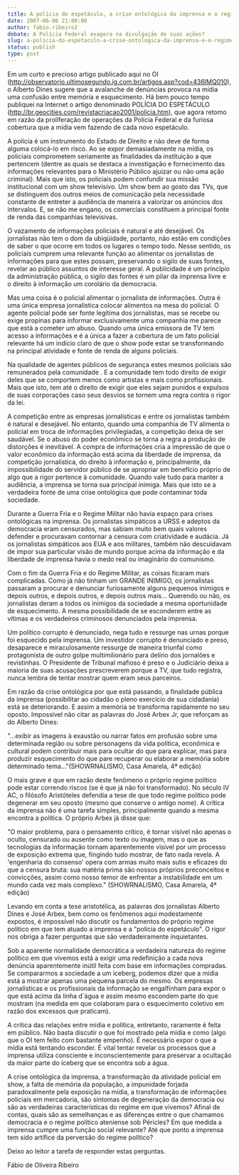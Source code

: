 ```yaml
---
title: A polícia do espetáculo, a crise ontológica da imprensa e o regime político
date: 2007-06-06 21:00:00
author: fabio.ribeiro2
debate: A Polícia Federal exagera na divulgação de suas ações?
slug: a-policia-do-espetaculo-a-crise-ontologica-da-imprensa-e-o-regime-politico
status: publish 
type: post
---
```


  
  
Em um curto e precioso artigo publicado aqui no OI (http://observatorio.ultimosegundo.ig.com.br/artigos.asp?cod=436IMQ010), o Alberto Dines sugere que a avalanche de denúncias provoca na mídia uma confusão entre memória e esquecimento. Há bem pouco tempo publiquei na Internet o artigo denominado POLÍCIA DO ESPETÁCULO (http://br.geocities.com/revistacriacao2001/policia.htm), que agora retomo em razão da proliferação de operações da Polícia Federal e da furiosa cobertura que a mídia vem fazendo de cada novo espetáculo.  
  
A polícia é um instrumento do Estado de Direito e não deve de forma alguma colocá-lo em risco. Ao se expor demasiadamente na mídia, os policiais comprometem seriamente as finalidades da instituição a que pertencem (dentre as quais se destaca a investigação e fornecimento das informações relevantes para o Ministério Público ajuizar ou não uma ação criminal). Mais que isto, os policiais podem confundir sua missão institucional com um show televisivo. Um show bem ao gosto das TVs, que se distinguem dos outros meios de comunicação pela necessidade constante de entreter a audiência de maneira a valorizar os anúncios dos intervalos. E, se não me engano, os comerciais constituem a principal fonte de renda das companhias televisivas.   
  
O vazamento de informações policiais é natural e até desejável. Os jornalistas não tem o dom da ubiqüidade, portanto, não estão em condições de saber o que ocorre em todos os lugares o tempo todo. Nesse sentido, os policiais cumprem uma relevante função ao alimentar os jornalistas de informações para que estes possam, preservando o sigilo de suas fontes, revelar ao público assuntos de interesse geral. A publicidade é um princípio da administração pública, o sigilo das fontes é um pilar da imprensa livre e o direito à informação um corolário da democracia.  
  
Mas uma coisa é o policial alimentar o jornalista de informações. Outra é uma única empresa jornalística colocar alimentos na mesa do policial. O agente policial pode ser fonte legítima dos jornalistas, mas se recebe ou exige propinas para informar exclusivamente uma companhia me parece que está a cometer um abuso. Quando uma única emissora de TV tem acesso a informações e é a única a fazer a cobertura de um fato policial relevante há um indício claro de que o show pode estar se transformando na principal atividade e fonte de renda de alguns policiais.   
  
Na qualidade de agentes públicos de segurança estes mesmos policiais são remunerados pela comunidade . E a comunidade tem todo direito de exigir deles que se comportem menos como artistas e mais como profissionais. Mais que isto, tem até o direito de exigir que eles sejam punidos e expulsos de suas corporações caso seus desvios se tornem uma regra contra o rigor da lei.  
  
A competição entre as empresas jornalísticas e entre os jornalistas também é natural e desejável. No entanto, quando uma companhia de TV alimenta o policial em troca de informações privilegiadas, a competição deixa de ser saudável. Se o abuso do poder econômico se torna a regra a produção de distorções é inevitável. A compra de informações cria a impressão de que o valor econômico da informação está acima da liberdade de imprensa, da competição jornalística, do direito à informação e, principalmente, da impossibilidade do servidor público de se apropriar em benefício próprio de algo que a rigor pertence à comunidade. Quando vale tudo para manter a audiência, a imprensa se torna sua principal inimiga. Mais que isto se a verdadeira fonte de uma crise ontológica que pode contaminar toda sociedade.  
  
Durante a Guerra Fria e o Regime Militar não havia espaço para crises ontológicas na imprensa. Os jornalistas simpáticos a URSS e adeptos da democracia eram censurados, mas sabiam muito bem quais valores defender e procuravam contornar a censura com criatividade e audácia. Já os jornalistas simpáticos aos EUA e aos militares, também não descuidavam de impor sua particular visão de mundo porque acima da informação e da liberdade de imprensa havia o medo real ou imaginário do comunismo.  
  
Com o fim da Guerra Fria e do Regime Militar, as coisas ficaram mais complicadas. Como já não tinham um GRANDE INIMIGO, os jornalistas passaram a procurar e denunciar furiosamente alguns pequenos inimigos e depois outros, e depois outros, e depois outros mais... Querendo ou não, os jornalistas deram a todos os inimigos da sociedade a mesma oportunidade de esquecimento. A mesma possibilidade de se esconderem entre as vítimas e os verdadeiros criminosos denunciados pela imprensa.  
  
Um político corrupto é denunciado, nega tudo e ressurge nas urnas porque foi esquecido pela imprensa. Um investidor corrupto é denunciado e preso, desaparece e miraculosamente ressurge de maneira triunfal como protagonista de outro golpe multimilionário para delírio dos jornalões e revistinhas. O Presidente de Tribunal mafioso é preso e o Judiciário deixa a maioria de suas acusações prescreverem porque a TV, que tudo registra, nunca lembra de tentar mostrar quem eram seus parceiros.   
  
Em razão da crise ontológica por que está passando, a finalidade pública da imprensa (possibilitar ao cidadão o pleno exercício de sua cidadania) está se deteriorando. E assim a memória se transforma rapidamente no seu oposto. Impossível não citar as palavras do José Arbex Jr, que reforçam as do Alberto Dines:  
  
"...exibir as imagens à exaustão ou narrar fatos em profusão sobre uma determinada região ou sobre personagens da vida política, econômica e cultural podem contribuir mais para ocultar do que para explicar, mas para produzir esquecimento do que pare recuperar ou elaborar a memória sobre determinado tema..."(SHOWRNALISMO, Casa Amarela, 4ª edição)  
  
O mais grave é que em razão deste fenômeno o próprio regime político pode estar correndo riscos (se é que já não foi transformado). No século IV AC, o filósofo Aristóteles defendia a tese de que todo regime político pode degenerar em seu oposto (mesmo que conserve o antigo nome). A crítica da imprensa não é uma tarefa simples, principalmente quando a mesma encontra a política. O próprio Arbex já disse que:  
  
"O maior problema, para o pensamento crítico, é tornar visível não apenas o oculto, censurado ou ausente como texto ou imagem, mas o que as tecnologias da informação tornam aparentemente visível por um processo de exposição extrema que, fingindo tudo mostrar, de fato nada revela. A 'engenharia do consenso' opera com armas muito mais sutis e eficazes do que a censura bruta: sua matéria prima são nossos próprios preconceitos e convicções, assim como nosso temor de enfrentar a instabilidade em um mundo cada vez mais complexo." (SHOWRNALISMO, Casa Amarela, 4ª edição)  
  
Levando em conta a tese aristotélica, as palavras dos jornalistas Alberto Dines e José Arbex, bem como os fenômenos aqui modestamente expostos, é impossível não discutir os fundamentos do próprio regime político em que tem atuado a imprensa e a "polícia do espetáculo". O rigor nos obriga a fazer perguntas que são verdadeiramente inquietantes.   
  
Sob a aparente normalidade democrática a verdadeira natureza do regime político em que vivemos está a exigir uma redefinição a cada nova denúncia aparentemente inútil feita com base em informações compradas. Se compararmos a sociedade a um iceberg, podemos dizer que a mídia está a mostrar apenas uma pequena parcela do mesmo. Os empresas jornalísticas e os profissionais da informação se engalfinham para expor o que está acima da linha d´água e assim mesmo escondem parte do que mostram (na medida em que colaboram para o esquecimento coletivo em razão dos excessos que praticam).   
  
A crítica das relações entre mídia e política, entretanto, raramente é feita em público. Não basta discutir o que foi mostrado pela mídia e como (algo que o OI tem feito com bastante empenho). É necessário expor o que a mídia está tentando esconder. É vital tentar revelar os processos que a imprensa utiliza consciente e inconscientemente para preservar a ocultação da maior parte do iceberg que se encontra sob a água.  
  
A crise ontológica da imprensa, a transformação da atividade policial em show, a falta de memória da população, a impunidade forjada paradoxalmente pela exposição na mídia, a transformação de informações policiais em mercadoria, são sintomas de degeneração da democracia ou são as verdadeiras características do regime em que vivemos? Afinal de contas, quais são as semelhanças e as diferenças entre o que chamamos democracia e o regime político ateniense sob Péricles? Em que medida a imprensa cumpre uma função social relevante? Até que ponto a imprensa tem sido artífice da perversão do regime político?   
  
Deixo ao leitor a tarefa de responder estas perguntas.  
  
  
  
Fábio de Oliveira Ribeiro
